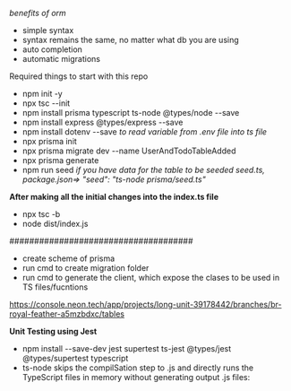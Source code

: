 *benefits of orm*

- simple syntax
- syntax remains the same, no matter what db you are using
- auto completion
- automatic migrations

Required things to start with this repo

- npm init -y
- npx tsc --init
- npm install prisma typescript ts-node @types/node --save
- npm install express @types/express --save
- npm install dotenv --save *to read variable from .env file into ts file*
- npx prisma init
- npx prisma migrate dev --name UserAndTodoTableAdded
- npx prisma generate
- npm run seed *if you have data for the table to be seeded seed.ts, package.json=> "seed": "ts-node prisma/seed.ts"*
  

**After making all the initial changes into the index.ts file**
- npx tsc -b
- node dist/index.js

#####################################

- create scheme of prisma
- run cmd to create migration folder
- run cmd to generate the client, which expose the clases to be used in TS files/fucntions


https://console.neon.tech/app/projects/long-unit-39178442/branches/br-royal-feather-a5mzbdxc/tables

**Unit Testing using Jest**

 - npm install --save-dev jest supertest ts-jest @types/jest @types/supertest typescript                                                                                                                                                
- ts-node skips the compilSation step to .js and directly runs the TypeScript files in memory without generating output .js files: